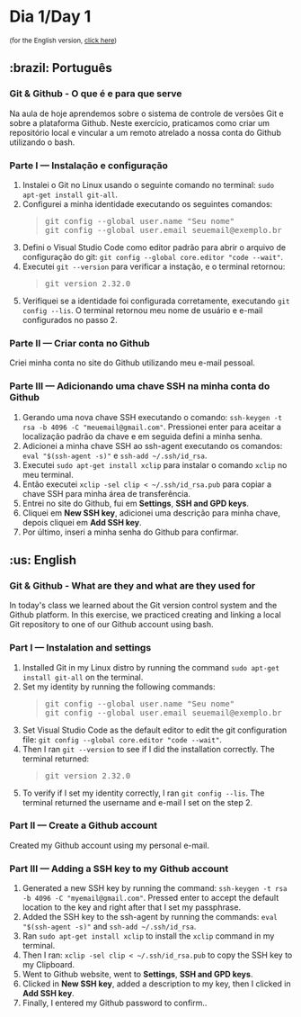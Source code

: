 # Dia 1/Day 1
<small>(for the English version, <a href="#en">click here</a>)</small>
<h2>:brazil: Português</h2>
<h3>Git & Github - O que é e para que serve</h3>
<p>Na aula de hoje aprendemos sobre o sistema de controle de versões Git e sobre a plataforma Github. Neste exercício, praticamos como criar um repositório local e vincular a um remoto atrelado a nossa conta do Github utilizando o bash.</p>
<h3>Parte I — Instalação e configuração</h3>
    <ol>   
        <li>Instalei o Git no Linux usando o seguinte comando no terminal: <code>sudo apt-get install git-all</code>.
        <li>Configurei a minha identidade executando os seguintes comandos:
            <blockquote>
                <pre>
git config --global user.name "Seu nome"
git config --global user.email seuemail@exemplo.br</pre>
            </blockquote>
        <li>Defini o Visual Studio Code como editor padrão para abrir o arquivo de configuração do git: <code>git config --global core.editor "code --wait"</code>.
        <li>Executei <code>git --version</code> para verificar a instação, e o terminal retornou:
            <blockquote>
<pre>git version 2.32.0</pre>
            </blockquote>
        <li>Verifiquei se a identidade foi configurada corretamente, executando <code>git config --lis</code>. O terminal retornou meu nome de usuário e e-mail configurados no passo 2.
    </ol>
<h3>Parte II — Criar conta no Github</h3>
    <p>Criei minha conta no site do Github utilizando meu e-mail pessoal.</p>
<h3>Parte III — Adicionando uma chave SSH na minha conta do Github</h3>
    <ol>
        <li>Gerando uma nova chave SSH executando o comando: <code>ssh-keygen -t rsa -b 4096 -C "meuemail@gmail.com"</code>. Pressionei enter para aceitar a localização padrão da chave e em seguida defini a minha senha.
        <li>Adicionei a minha chave SSH ao ssh-agent executando os comandos: <code>eval "$(ssh-agent -s)"</code> e <code>ssh-add ~/.ssh/id_rsa</code>.
        <li>Executei <code>sudo apt-get install xclip</code> para instalar o comando <code>xclip</code> no meu terminal.
        <li>Então executei <code>xclip -sel clip < ~/.ssh/id_rsa.pub</code> para copiar a chave SSH para minha área de transferência.
        <li>Entrei no site do Github, fui em <strong>Settings</strong>, <strong>SSH and GPD keys</strong>.
        <li>Cliquei em <strong>New SSH key</strong>, adicionei uma descrição para minha chave, depois cliquei em <strong>Add SSH key</strong>.
        <li>Por último, inseri a minha senha do Github para confirmar.
    </ol>

<h2 id="en">:us: English</h2>
<h3>Git & Github - What are they and what are they used for</h3>
<p>In today's class we learned about the Git version control system and the Github platform. In this exercise, we practiced creating and linking a local Git repository to one of our Github account using bash.</p>
<h3>Part I — Instalation and settings</h3>
    <ol>   
        <li>Installed Git in my Linux distro by running the command <code>sudo apt-get install git-all</code> on the terminal.
        <li>Set my identity  by running the following commands:
            <blockquote>
                <pre>
git config --global user.name "Seu nome"
git config --global user.email seuemail@exemplo.br</pre>
            </blockquote>
        <li>Set Visual Studio Code as the default editor to edit the git configuration file: <code>git config --global core.editor "code --wait"</code>.
        <li>Then I ran <code>git --version</code> to see if I did the installation correctly. The terminal returned:
            <blockquote>
<pre>git version 2.32.0</pre>
            </blockquote>
        <li>To verify if I set my identity correctly,  I ran <code>git config --lis</code>. The terminal returned the username and e-mail I set on the step 2.
    </ol>
<h3>Part II — Create a Github account</h3>
    <p>Created my Github account using my personal e-mail.</p>
<h3>Part III — Adding a SSH key to my Github account</h3>
    <ol>
        <li>Generated a new SSH key by running the command: <code>ssh-keygen -t rsa -b 4096 -C "myemail@gmail.com"</code>. Pressed enter to accept the default location to the key and right after that I set my passphrase.
        <li>Added the SSH key to the ssh-agent by running the commands: <code>eval "$(ssh-agent -s)"</code> and <code>ssh-add ~/.ssh/id_rsa</code>.
        <li>Ran <code>sudo apt-get install xclip</code> to install the <code>xclip</code> command in my terminal.
        <li>Then I ran: <code>xclip -sel clip < ~/.ssh/id_rsa.pub</code> to copy the SSH key to my Clipboard.
        <li>Went to Github website, went to <strong>Settings</strong>, <strong>SSH and GPD keys</strong>.
        <li>Clicked in <strong>New SSH key</strong>, added a description to my key, then I clicked in <strong>Add SSH key</strong>.
        <li>Finally, I entered my Github password to confirm..
    </ol>